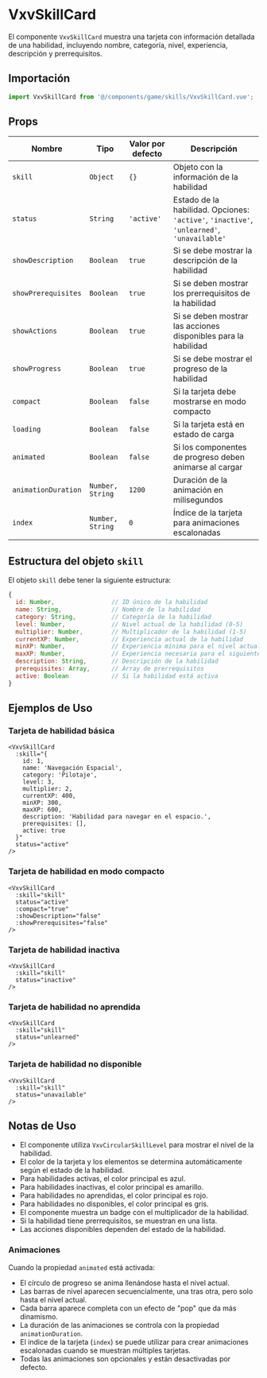 # VxvSkillCard

El componente `VxvSkillCard` muestra una tarjeta con información detallada de una habilidad, incluyendo nombre, categoría, nivel, experiencia, descripción y prerrequisitos.

## Importación

```javascript
import VxvSkillCard from '@/components/game/skills/VxvSkillCard.vue';
```

## Props

| Nombre | Tipo | Valor por defecto | Descripción |
|--------|------|------------------|-------------|
| `skill` | `Object` | `{}` | Objeto con la información de la habilidad |
| `status` | `String` | `'active'` | Estado de la habilidad. Opciones: `'active'`, `'inactive'`, `'unlearned'`, `'unavailable'` |
| `showDescription` | `Boolean` | `true` | Si se debe mostrar la descripción de la habilidad |
| `showPrerequisites` | `Boolean` | `true` | Si se deben mostrar los prerrequisitos de la habilidad |
| `showActions` | `Boolean` | `true` | Si se deben mostrar las acciones disponibles para la habilidad |
| `showProgress` | `Boolean` | `true` | Si se debe mostrar el progreso de la habilidad |
| `compact` | `Boolean` | `false` | Si la tarjeta debe mostrarse en modo compacto |
| `loading` | `Boolean` | `false` | Si la tarjeta está en estado de carga |
| `animated` | `Boolean` | `false` | Si los componentes de progreso deben animarse al cargar |
| `animationDuration` | `Number, String` | `1200` | Duración de la animación en milisegundos |
| `index` | `Number, String` | `0` | Índice de la tarjeta para animaciones escalonadas |

## Estructura del objeto `skill`

El objeto `skill` debe tener la siguiente estructura:

```javascript
{
  id: Number,                // ID único de la habilidad
  name: String,              // Nombre de la habilidad
  category: String,          // Categoría de la habilidad
  level: Number,             // Nivel actual de la habilidad (0-5)
  multiplier: Number,        // Multiplicador de la habilidad (1-5)
  currentXP: Number,         // Experiencia actual de la habilidad
  minXP: Number,             // Experiencia mínima para el nivel actual
  maxXP: Number,             // Experiencia necesaria para el siguiente nivel
  description: String,       // Descripción de la habilidad
  prerequisites: Array,      // Array de prerrequisitos
  active: Boolean            // Si la habilidad está activa
}
```

## Ejemplos de Uso

### Tarjeta de habilidad básica

```vue
<VxvSkillCard
  :skill="{
    id: 1,
    name: 'Navegación Espacial',
    category: 'Pilotaje',
    level: 3,
    multiplier: 2,
    currentXP: 400,
    minXP: 300,
    maxXP: 600,
    description: 'Habilidad para navegar en el espacio.',
    prerequisites: [],
    active: true
  }"
  status="active"
/>
```

### Tarjeta de habilidad en modo compacto

```vue
<VxvSkillCard
  :skill="skill"
  status="active"
  :compact="true"
  :showDescription="false"
  :showPrerequisites="false"
/>
```

### Tarjeta de habilidad inactiva

```vue
<VxvSkillCard
  :skill="skill"
  status="inactive"
/>
```

### Tarjeta de habilidad no aprendida

```vue
<VxvSkillCard
  :skill="skill"
  status="unlearned"
/>
```

### Tarjeta de habilidad no disponible

```vue
<VxvSkillCard
  :skill="skill"
  status="unavailable"
/>
```

## Notas de Uso

- El componente utiliza `VxvCircularSkillLevel` para mostrar el nivel de la habilidad.
- El color de la tarjeta y los elementos se determina automáticamente según el estado de la habilidad.
- Para habilidades activas, el color principal es azul.
- Para habilidades inactivas, el color principal es amarillo.
- Para habilidades no aprendidas, el color principal es rojo.
- Para habilidades no disponibles, el color principal es gris.
- El componente muestra un badge con el multiplicador de la habilidad.
- Si la habilidad tiene prerrequisitos, se muestran en una lista.
- Las acciones disponibles dependen del estado de la habilidad.

### Animaciones

Cuando la propiedad `animated` está activada:

- El círculo de progreso se anima llenándose hasta el nivel actual.
- Las barras de nivel aparecen secuencialmente, una tras otra, pero solo hasta el nivel actual.
- Cada barra aparece completa con un efecto de "pop" que da más dinamismo.
- La duración de las animaciones se controla con la propiedad `animationDuration`.
- El índice de la tarjeta (`index`) se puede utilizar para crear animaciones escalonadas cuando se muestran múltiples tarjetas.
- Todas las animaciones son opcionales y están desactivadas por defecto.
